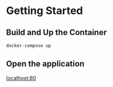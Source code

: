 # Getting Started

## Build and Up the Container

```sh
docker-compose up
```

## Open the application

[localhost:80](http://localhost)
